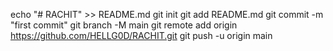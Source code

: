 echo "# RACHIT" >> README.md
git init
git add README.md
git commit -m "first commit"
git branch -M main
git remote add origin https://github.com/HELLG0D/RACHIT.git
git push -u origin main

